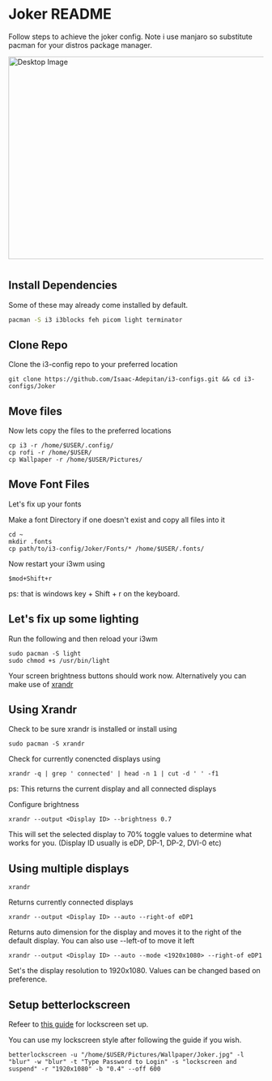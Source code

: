 # Joker README
Follow steps to achieve the joker config. Note i use manjaro so substitute pacman for your distros package manager. 

<img src="https://res.cloudinary.com/dkshl8nj6/image/upload/v1622289784/i3%20Shots/Joker-01_xppi1r.png" Style="height:400px; width: 800px;" alt="Desktop Image">


#

## Install Dependencies
Some of these may already come installed by default.

``` bash
pacman -S i3 i3blocks feh picom light terminator 
```    

## Clone Repo
Clone the i3-config repo to your preferred location

```
git clone https://github.com/Isaac-Adepitan/i3-configs.git && cd i3-configs/Joker
```

## Move files
Now lets copy the files to the preferred locations

```
cp i3 -r /home/$USER/.config/
cp rofi -r /home/$USER/
cp Wallpaper -r /home/$USER/Pictures/
```
## Move Font Files
Let's fix up your fonts

Make a font Directory if one doesn't exist and copy all files into it

```
cd ~
mkdir .fonts
cp path/to/i3-config/Joker/Fonts/* /home/$USER/.fonts/
```

Now restart your i3wm using

```
$mod+Shift+r
````
ps: that is windows key + Shift + r on the keyboard.


## Let's fix up some lighting

Run the following and then reload your i3wm
```
sudo pacman -S light
sudo chmod +s /usr/bin/light
```
Your screen brightness buttons should work now. Alternatively you can make use of [xrandr](https://www.x.org/releases/X11R7.7/doc/man/man1/xrandr.1.xhtml)

## Using Xrandr
Check to be sure xrandr is installed or install using

```
sudo pacman -S xrandr
```

Check for currently conencted displays using

```
xrandr -q | grep ' connected' | head -n 1 | cut -d ' ' -f1
```
ps: This returns the current display and all connected displays


Configure brightness 

```
xrandr --output <Display ID> --brightness 0.7
```
This will set the selected display to 70% toggle values to determine what works for you. (Display ID usually is eDP, DP-1, DP-2, DVI-0 etc)


## Using multiple displays

```
xrandr
```
Returns currently connected displays

```
xrandr --output <Display ID> --auto --right-of eDP1
```
Returns auto dimension for the display and moves it to the right of the default display. You can also use --left-of to move it left

```
xrandr --output <Display ID> --auto --mode <1920x1080> --right-of eDP1
```
Set's the display resolution to 1920x1080. Values can be changed based on preference. 

## Setup betterlockscreen
Refeer to [this guide](https://github.com/pavanjadhaw/betterlockscreen) for lockscreen set up. 

You can use my lockscreen style after following the guide if you wish. 

```
betterlockscreen -u "/home/$USER/Pictures/Wallpaper/Joker.jpg" -l "blur" -w "blur" -t "Type Password to Login" -s "lockscreen and suspend" -r "1920x1080" -b "0.4" --off 600
```
